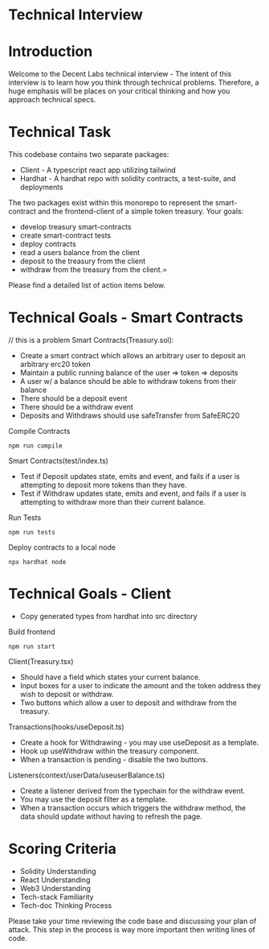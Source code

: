 # Technical Interview

# Introduction

Welcome to the Decent Labs technical interview - The intent of this interview is to learn how you think through technical problems. Therefore, a huge emphasis will be places on your critical thinking and how you approach technical specs.

# Technical Task

This codebase contains two separate packages:
 - Client - A typescript react app utilizing tailwind
 - Hardhat - A hardhat repo with solidity contracts, a test-suite, and deployments

The two packages exist within this monorepo to represent the smart-contract and the frontend-client of a simple token treasury. Your goals:
 - develop treasury smart-contracts
 - create smart-contract tests
 - deploy contracts
 - read a users balance from the client
 - deposit to the treasury from the client
 - withdraw from the treasury from the client.=

Please find a detailed list of action items below.

# Technical Goals - Smart Contracts

// this is a problem
Smart Contracts(Treasury.sol):
 - Create a smart contract which allows an arbitrary user to deposit an arbitrary erc20 token
 - Maintain a public running balance of the user => token => deposits
 - A user w/ a balance should be able to withdraw tokens from their balance
 - There should be a deposit event
 - There should be a withdraw event 
 - Deposits and Withdraws should use safeTransfer from SafeERC20

Compile Contracts 
```shell
npm run compile
```

Smart Contracts(test/index.ts)
- Test if Deposit updates state, emits and event, and fails if a user is attempting to deposit more tokens than they have.
- Test if Withdraw updates state, emits and event, and fails if a user is attempting to withdraw more than their current balance.

Run Tests
```shell
npm run tests
```

Deploy contracts to a local node
```shell
npx hardhat node
```

# Technical Goals - Client

- Copy generated types from hardhat into src directory

Build frontend 
```shell
npm run start
```

Client(Treasury.tsx)
- Should have a field which states your current balance.
- Input boxes for a user to indicate the amount and the token address they wish to deposit or withdraw.
- Two buttons which allow a user to deposit and withdraw from the treasury.

Transactions(hooks/useDeposit.ts)
- Create a hook for Withdrawing - you may use useDeposit as a template.
- Hook up useWithdraw within the treasury component.
- When a transaction is pending - disable the two buttons.

Listeners(context/userData/useuserBalance.ts)
- Create a listener derived from the typechain for the withdraw event.
- You may use the deposit filter as a template.
- When a transaction occurs which triggers the withdraw method, the data should update without having to refresh the page.

# Scoring Criteria  

- Solidity Understanding
- React Understanding
- Web3 Understanding
- Tech-stack Familiarity
- Tech-doc Thinking Process

Please take your time reviewing the code base and discussing your plan of attack. This step in the process is way more important then writing lines of code.
